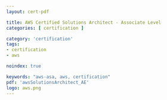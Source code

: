 ```yaml
---
layout: cert-pdf

title: AWS Certified Solutions Architect - Associate Level
categories: [ certification ]

category: 'certification'
tags:
- certification
- aws

noindex: true

keywords: "aws-asa, aws, certification"
pdf: 'awsSolutionsArchitect_AE'
logo: aws.png
---
```

